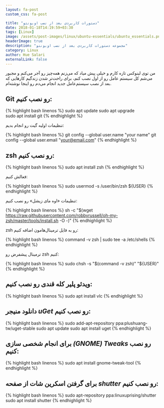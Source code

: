 ```yaml
---
layout: fa-post
custom_css: fa-post

title: "دستورات کاربردی بعد از نصب اوبونتو"
date: 2018-01-18T14:19:59+03:30
tags: [Linux]
image: /assets/post-images/linux/ubuntu-essentials/ubuntu_essentials.png
headerImage: true
description: "مجموعه دستورات کاربردی بعد از نصب اوبونتو"
category: Linux
author: Hue Salari
externalLink: false
---
```


من توی لینوکس تازه کارم و خیلی پیش میاد که می‌زنم همه‌چیز رو آجر می‌کنم و مجبور می‌شم کل سیستم عامل رو از اول نصب کنم، برای راحت‌تر شدن زندگیم کارهایی که بعد از نصب سیستم‌عامل جدید انجام می‌دم رو اینجا نوشته‌ام.

## Git رو نصب کنیم:
{% highlight bash linenos %}
sudo apt update
sudo apt upgrade
sudo apt install git
{% endhighlight %}

تنظیمات اولیه گیت رو انجام بدیم:

{% highlight bash linenos %}
git config --global user.name "your name"
git config --global user.email "your@email.com"
{% endhighlight %}

## zsh رو نصب کنیم:

{% highlight bash linenos %}
sudo apt install zsh
{% endhighlight %}

فعالش کنیم:

{% highlight bash linenos %}
sudo usermod -s /user/bin/zsh ${USER}
{% endhighlight %}

تنظیمات «اوه مای زیشل» رو نصب کنیم:

{% highlight bash linenos %}
sh -c "$(wget https://raw.githubusercontent.com/robbyrussell/oh-my-zsh/master/tools/install.sh -O -)"
{% endhighlight %}

zsh رو به فایل ترمینال‌هامون اضافه کنیم:

{% highlight bash linenos %}
command -v zsh | sudo tee -a /etc/shells
{% endhighlight %}

ترمینال پیشفرض رو zsh کنیم:

{% highlight bash linenos %}
sudo chsh -s "$(command -v zsh)" "${USER}"
{% endhighlight %}



## ویدئو پلیر کله قندی رو نصب کنیم:

{% highlight bash linenos %}
sudo apt install vlc
{% endhighlight %}

## دانلود منیجر _uGet_ رو نصب کنیم:

{% highlight bash linenos %}
sudo add-apt-repository ppa:plushuang-tw/uget-stable
sudo apt update
sudo apt install uget
{% endhighlight %}

## برای انجام  شخصی سازی _(GNOME) Tweaks_ رو نصب کنیم:

{% highlight bash linenos %}
sudo apt install gnome-tweak-tool
{% endhighlight %}

## برای گرفتن اسکرین شات از صفحه _shutter_ رو نصب کنیم:
{% highlight bash linenos %}
sudo apt-repository ppa:linuxuprising/shutter
sudo apt install shutter
{% endhighlight %}


